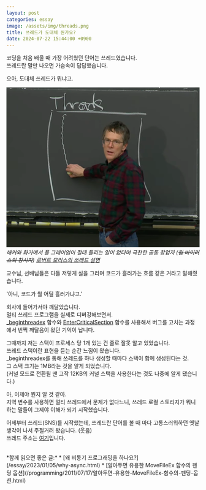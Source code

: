 ```yaml
---
layout: post
categories: essay
image: /assets/img/threads.png
title: 쓰레드가 도대체 뭔가요?
date: 2024-07-22 15:44:00 +0900
---
```


코딩을 처음 배울 때 가장 어려웠던 단어는 쓰레드였습니다.  
쓰레드란 말만 나오면 가슴속이 답답했습니다.

으아, 도대체 쓰레드가 뭐냐고.

![쓰레드를 설명](/assets/img/threads.png)  
*해커와 화가에서 폴 그레이엄이 절대 틀리는 일이 없다며 극찬한 공동 창업자 (~~웜 바이러스의 창시자~~) [로버트 모리스의 쓰레드 설명](https://youtu.be/gA4YXUJX7t8?si=LzqB0gsEXn-nIns2&t=280)*  

교수님, 선배님들은 다들 저렇게 실을 그리며 코드가 흘러가는 흐름 같은 거라고 말해줬습니다.

'아니, 코드가 뭘 어딜 흘러가냐고.'

회사에 들어가서야 깨달았습니다.  
멀티 쓰레드 프로그램을 실제로 디버깅해보면서.  
[_beginthreadex](https://learn.microsoft.com/en-us/cpp/c-runtime-library/reference/beginthread-beginthreadex?view=msvc-170) 함수와 [EnterCriticalSection](https://learn.microsoft.com/ko-kr/windows/win32/api/synchapi/nf-synchapi-entercriticalsection) 함수를 사용해서 버그를 고치는 과정에서 번쩍 깨달음이 왔던 기억이 납니다.

그때까지 저는 스택이 프로세스 당 1개 있는 건 줄로 잘못 알고 있었습니다.  
쓰레드 스택이란 표현을 듣는 순간 느낌이 왔습니다.  
_beginthreadex를 통해 쓰레드를 하나 생성할 때마다 스택이 함께 생성된다는 것.  
그 스택 크기는 1MB라는 것을 알게 되었습니다.  
(커널 모드로 전환될 땐 고작 12KB의 커널 스택을 사용한다는 것도 나중에 알게 됐습니다.)

아, 이제야 뭔지 알 것 같아.  
지역 변수를 사용하면 멀티 쓰레드에서 문제가 없다느니, 쓰레드 로컬 스토리지가 뭐니 하는 말들이 그제야 이해가 되기 시작했습니다.

어제부터 쓰레드(SNS)를 시작했는데, 쓰레드란 단어를 볼 때 마다 고통스러워하던 옛날 생각이 나서 주절거려 봤습니다. (웃음)  
쓰레드 주소는 [여기](https://www.threads.net/@jehokim)입니다.

<br>
*함께 읽으면 좋은 글:*
* [왜 비동기 프로그래밍을 하나요?](/essay/2023/01/05/why-async.html)
* [알아두면 유용한 MoveFileEx 함수의 펜딩 옵션](/programming/2011/07/17/알아두면-유용한-MoveFileEx-함수의-펜딩-옵션.html)
